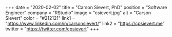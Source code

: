 +++ 
date = "2020-02-02" 
title = "Carson Sievert, PhD" 
position = "Software Engineer" 
company = "RStudio" 
image = "csievert.jpg" 
alt = "Carson Sievert" 
color = "#212121" 
link1 = "https://www.linkedin.com/in/carsonsievert/" 
link2 = "https://cpsievert.me"
twitter = "https://twitter.com/cpsievert"
+++
